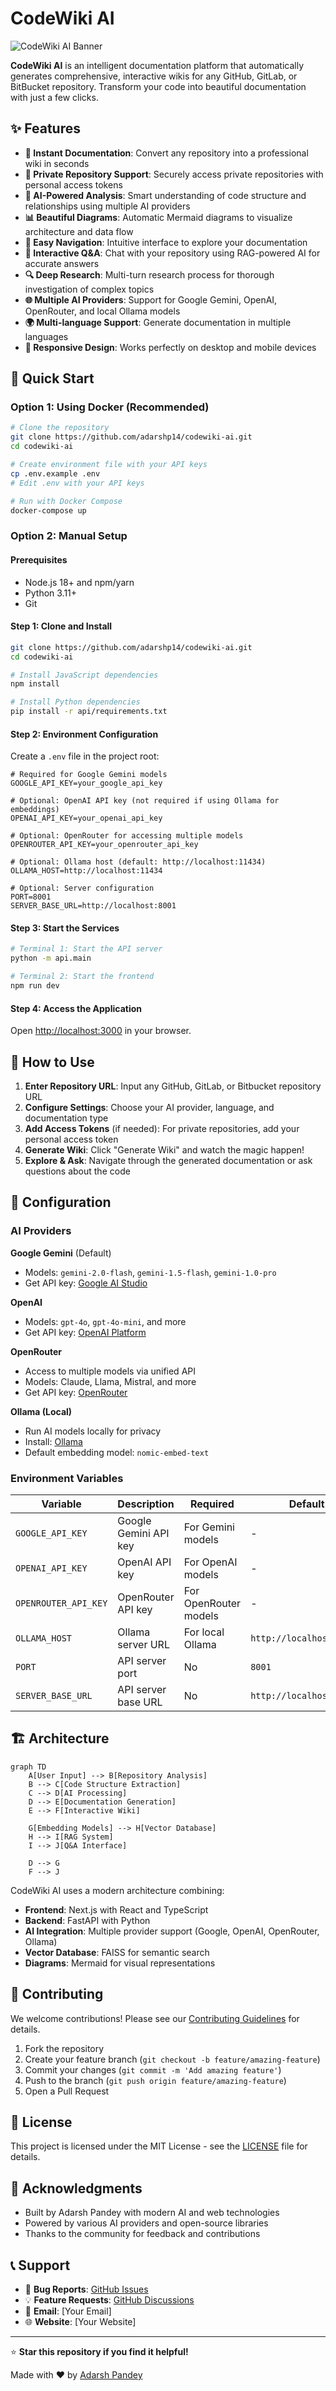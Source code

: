 # CodeWiki AI

![CodeWiki AI Banner](screenshots/CodeWiki-AI.png)

**CodeWiki AI** is an intelligent documentation platform that automatically generates comprehensive, interactive wikis for any GitHub, GitLab, or BitBucket repository. Transform your code into beautiful documentation with just a few clicks.

## ✨ Features

- **🚀 Instant Documentation**: Convert any repository into a professional wiki in seconds
- **🔐 Private Repository Support**: Securely access private repositories with personal access tokens
- **🤖 AI-Powered Analysis**: Smart understanding of code structure and relationships using multiple AI providers
- **📊 Beautiful Diagrams**: Automatic Mermaid diagrams to visualize architecture and data flow
- **🎯 Easy Navigation**: Intuitive interface to explore your documentation
- **💬 Interactive Q&A**: Chat with your repository using RAG-powered AI for accurate answers
- **🔍 Deep Research**: Multi-turn research process for thorough investigation of complex topics
- **🌐 Multiple AI Providers**: Support for Google Gemini, OpenAI, OpenRouter, and local Ollama models
- **🌍 Multi-language Support**: Generate documentation in multiple languages
- **📱 Responsive Design**: Works perfectly on desktop and mobile devices

## 🚀 Quick Start

### Option 1: Using Docker (Recommended)

```bash
# Clone the repository
git clone https://github.com/adarshp14/codewiki-ai.git
cd codewiki-ai

# Create environment file with your API keys
cp .env.example .env
# Edit .env with your API keys

# Run with Docker Compose
docker-compose up
```

### Option 2: Manual Setup

#### Prerequisites
- Node.js 18+ and npm/yarn
- Python 3.11+
- Git

#### Step 1: Clone and Install
```bash
git clone https://github.com/adarshp14/codewiki-ai.git
cd codewiki-ai

# Install JavaScript dependencies
npm install

# Install Python dependencies
pip install -r api/requirements.txt
```

#### Step 2: Environment Configuration
Create a `.env` file in the project root:

```env
# Required for Google Gemini models
GOOGLE_API_KEY=your_google_api_key

# Optional: OpenAI API key (not required if using Ollama for embeddings)
OPENAI_API_KEY=your_openai_api_key

# Optional: OpenRouter for accessing multiple models
OPENROUTER_API_KEY=your_openrouter_api_key

# Optional: Ollama host (default: http://localhost:11434)
OLLAMA_HOST=http://localhost:11434

# Optional: Server configuration
PORT=8001
SERVER_BASE_URL=http://localhost:8001
```

#### Step 3: Start the Services
```bash
# Terminal 1: Start the API server
python -m api.main

# Terminal 2: Start the frontend
npm run dev
```

#### Step 4: Access the Application
Open [http://localhost:3000](http://localhost:3000) in your browser.

## 🎯 How to Use

1. **Enter Repository URL**: Input any GitHub, GitLab, or Bitbucket repository URL
2. **Configure Settings**: Choose your AI provider, language, and documentation type
3. **Add Access Tokens** (if needed): For private repositories, add your personal access token
4. **Generate Wiki**: Click "Generate Wiki" and watch the magic happen!
5. **Explore & Ask**: Navigate through the generated documentation or ask questions about the code

## 🔧 Configuration

### AI Providers

**Google Gemini** (Default)
- Models: `gemini-2.0-flash`, `gemini-1.5-flash`, `gemini-1.0-pro`
- Get API key: [Google AI Studio](https://makersuite.google.com/app/apikey)

**OpenAI**
- Models: `gpt-4o`, `gpt-4o-mini`, and more
- Get API key: [OpenAI Platform](https://platform.openai.com/api-keys)

**OpenRouter**
- Access to multiple models via unified API
- Models: Claude, Llama, Mistral, and more
- Get API key: [OpenRouter](https://openrouter.ai/)

**Ollama (Local)**
- Run AI models locally for privacy
- Install: [Ollama](https://ollama.ai/)
- Default embedding model: `nomic-embed-text`

### Environment Variables

| Variable | Description | Required | Default |
|----------|-------------|----------|---------|
| `GOOGLE_API_KEY` | Google Gemini API key | For Gemini models | - |
| `OPENAI_API_KEY` | OpenAI API key | For OpenAI models | - |
| `OPENROUTER_API_KEY` | OpenRouter API key | For OpenRouter models | - |
| `OLLAMA_HOST` | Ollama server URL | For local Ollama | `http://localhost:11434` |
| `PORT` | API server port | No | `8001` |
| `SERVER_BASE_URL` | API server base URL | No | `http://localhost:8001` |

## 🏗️ Architecture

```mermaid
graph TD
    A[User Input] --> B[Repository Analysis]
    B --> C[Code Structure Extraction]
    C --> D[AI Processing]
    D --> E[Documentation Generation]
    E --> F[Interactive Wiki]
    
    G[Embedding Models] --> H[Vector Database]
    H --> I[RAG System]
    I --> J[Q&A Interface]
    
    D --> G
    F --> J
```

CodeWiki AI uses a modern architecture combining:
- **Frontend**: Next.js with React and TypeScript
- **Backend**: FastAPI with Python
- **AI Integration**: Multiple provider support (Google, OpenAI, OpenRouter, Ollama)
- **Vector Database**: FAISS for semantic search
- **Diagrams**: Mermaid for visual representations

## 🤝 Contributing

We welcome contributions! Please see our [Contributing Guidelines](CONTRIBUTING.md) for details.

1. Fork the repository
2. Create your feature branch (`git checkout -b feature/amazing-feature`)
3. Commit your changes (`git commit -m 'Add amazing feature'`)
4. Push to the branch (`git push origin feature/amazing-feature`)
5. Open a Pull Request

## 📄 License

This project is licensed under the MIT License - see the [LICENSE](LICENSE) file for details.

## 🙏 Acknowledgments

- Built by Adarsh Pandey with modern AI and web technologies
- Powered by various AI providers and open-source libraries
- Thanks to the community for feedback and contributions

## 📞 Support

- 🐛 **Bug Reports**: [GitHub Issues](https://github.com/adarshp14/codewiki-ai/issues)
- 💡 **Feature Requests**: [GitHub Discussions](https://github.com/adarshp14/codewiki-ai/discussions)
- 📧 **Email**: [Your Email]
- 🌐 **Website**: [Your Website]

---

⭐ **Star this repository if you find it helpful!**

Made with ❤️ by [Adarsh Pandey](https://github.com/adarshp14)